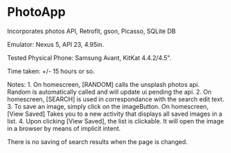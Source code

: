 # PhotoApp
Incorporates photos API, Retrofit, gson, Picasso, SQLite DB


Emulator: Nexus 5, API 23, 4.95in.

Tested Physical Phone: Samsung Avant, KitKat 4.4.2/4.5".

Time taken: +/- 15 hours or so.

Notes: 1. On homescreen, [RANDOM] calls the unsplash photos api. Random is automatically called and will update ui pending the api. 2. On homescreen, [SEARCH] is used in correspondance with the search edit text. 3. To save an image, simply click on the imageButton. On homescreen, [View Saved] Takes you to a new activity that displays all saved images in a list. 4. Upon clicking [View Saved], the list is clickable. It will open the image in a browser by means of implicit intent.

There is no saving of search results when the page is changed.
